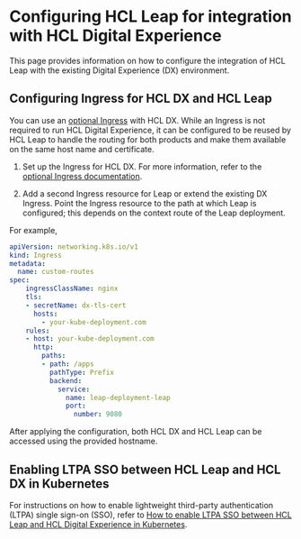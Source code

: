 # Configuring HCL Leap for integration with HCL Digital Experience

This page provides information on how to configure the integration of HCL Leap with the existing Digital Experience (DX) environment.

## Configuring Ingress for HCL DX and HCL Leap

You can use an [optional Ingress](../../../../deploy_dx/install/container/helm_deployment/preparation/optional_tasks/optional-configure-ingress.md) with HCL DX. While an Ingress is not required to run HCL Digital Experience, it can be configured to be reused by HCL Leap to handle the routing for both products and make them available on the same host name and certificate.

1. Set up the Ingress for HCL DX. For more information, refer to the [optional Ingress documentation](../../../../deploy_dx/install/container/helm_deployment/preparation/optional_tasks/optional-configure-ingress.md).

2. Add a second Ingress resource for Leap or extend the existing DX Ingress. Point the Ingress resource to the path at which Leap is configured; this depends on the context route of the Leap deployment.

  For example,
  
  ```yaml
  apiVersion: networking.k8s.io/v1
  kind: Ingress
  metadata:
    name: custom-routes
  spec:
      ingressClassName: nginx
      tls:
      - secretName: dx-tls-cert
        hosts:
          - your-kube-deployment.com
      rules:
      - host: your-kube-deployment.com
        http:
          paths:
          - path: /apps
            pathType: Prefix
            backend:
              service:
                name: leap-deployment-leap
                port:
                  number: 9080
  ```
    
After applying the configuration, both HCL DX and HCL Leap can be accessed using the provided hostname.

## Enabling LTPA SSO between HCL Leap and HCL DX in Kubernetes

For instructions on how to enable lightweight third-party authentication (LTPA) single sign-on (SSO), refer to [How to enable LTPA SSO between HCL Leap and HCL Digital Experience in Kubernetes](https://support.hcltechsw.com/community?id=community_blog&sys_id=ba541e4b1b820614f37655352a4bcbc4).
